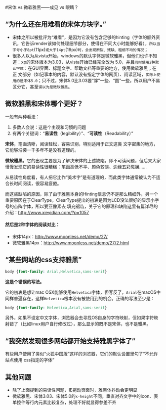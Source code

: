 #宋体 vs 微软雅黑——成见 vs 眼睛？

## “为什么还在用难看的宋体方块字。”
* 宋体之所以被批评为“难看”，是因为它没有包含足够的hinting（字体的额外资讯，它告诉render该如何处理细节部分，使得在不同大小时能够好看），`所以当字号小于8pt`(11px)`或大于14pt`(19px)`时，会出现断裂、残缺、粗细不均的情况`；
* 很多人以为从vista开始，windows的默认字体是微软雅黑，但他们也许不知道：xp的宋体版本为3.03，从vista开始已经完全改为 5.0，并且`同时使用2种默认字体`：在GUI界面、标题文字、帮助文档等重要的地方，使用微软雅黑；在正 文部分（如记事本的内容，默认没有指定字体的网页）、阅读区域，`实际上使用的是宋体5.0`；只不过，宋体5.0比3.03要“胖”一些、“圆”一些，所以用户不易区分它，甚至`误以为是微软雅黑`。

## 微软雅黑和宋体哪个更好？

一般有两种看法：

1. 多数人会说：这是个主观和习惯的问题
2. 有两个关键词：“__易读性__（legibility）”、“__可读性__（Readability）”

__宋体__，笔画清晰，阅读轻松，容易识别，特别适用于正文这类 文字密集的地方，它能够沿袭一千多年不是没有道理的。

__微软雅黑__，它的出现主要是为了解决宋体的上述缺陷，即不可读问题，但后来大家慢慢发现它的易读性很糟糕：笔画高低不平、颜色较淡、边缘五彩斑斓……

从易读性角度看，有人把它比作“美术字”是有道理的，而此类字体通常被认为不适合长时间阅读，很容易疲倦。

而这些缺陷的原因，除了由于雅黑本身的Hinting信息仍不是那么精细外，另一个重要原因在于ClearType。ClearType提出的初衷是因为LCD没法很好的显示小字号的点阵字体，所以要亚像素去 填充锯齿，关于它的原理和缺陷这里有篇详尽的介绍：http://www.xieyidian.com/?p=1057

#### 然后是2种字体的阅读对比：

* 宋体14px：http://www.moonless.net/demo/27/
* 微软雅黑14px：http://www.moonless.net/demo/27/2.html

## “某些网站的css支持雅黑”

```css
body {font-family: Arial,Helvetica,sans-serif}
```
__这是个错误的写法。__

它的初衷是想让mac OSX能够使用`Helvetica`字体，但写反了，`Arial`在macOS中同样普遍存在，这样`Helvetica`根本没有被使用到的机会。正确的写法至少是：
```css
body {font-family: Helvetica,Arial,sans-serif}
```

另外，如果不设定中文字体，浏览器会去寻找OS自身的字符映射，但如果字符映射错了（比如linux用户自行修改过），那么显示的既不是宋体，也不是雅黑。

## “我突然发现很多网站都开始支持雅黑字体了”

有些用户使用了类似“火狐中国版”这样的浏览器，它们的默认设置里勾了“不允许站点使用 css指定的字体”

## 其他问题

* 除了上面提到的易读性问题，IE拖动页面时，雅黑体抖动会更明显
* 微软雅黑、宋体3.03、宋体5.0的`x-height`不同，垂直对齐文字中的icon、表单控件等行内元素比较复杂，处理不好就显得参差不齐
